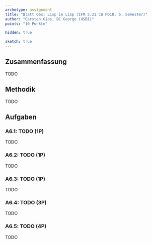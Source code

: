 ```yaml
---
archetype: assignment
title: "Blatt 06x: Lisp in Lisp (IFM 5.21 CB PO18, 5. Semester)"
author: "Carsten Gips, BC George (HSBI)"
points: "10 Punkte"

hidden: true

sketch: true
---
```


<!--  pandoc -s -f markdown -t markdown+smart-grid_tables-multiline_tables-simple_tables --columns=94 --reference-links=true  sheet06x.md  -o xxx.md  -->

## Zusammenfassung

TODO

## Methodik

TODO


## Aufgaben

### A6.1: TODO (1P)

TODO

### A6.2: TODO (1P)

TODO

### A6.3: TODO (1P)

TODO

### A6.4: TODO (3P)

TODO

### A6.5: TODO (4P)

TODO
